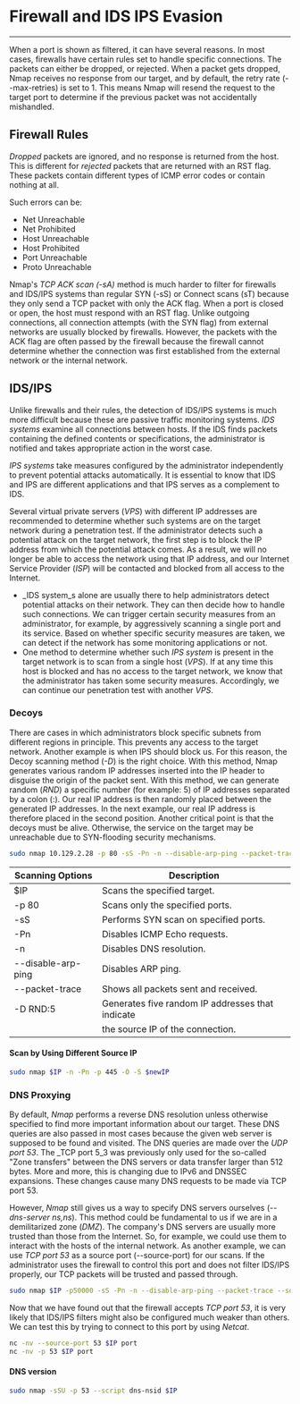 # Firewall and IDS IPS Evasion

***

When a port is shown as filtered, it can have several reasons. In most cases, firewalls have certain rules set to handle specific connections. The packets can either be dropped, or rejected. When a packet gets dropped, Nmap receives no response from our target, and by default, the retry rate (--max-retries) is set to 1. This means Nmap will resend the request to the target port to determine if the previous packet was not accidentally mishandled.

## Firewall Rules

_Dropped_ packets are ignored, and no response is returned from the host. This is different for _rejected_ packets that are returned with an RST flag. These packets contain different types of ICMP error codes or contain nothing at all.

Such errors can be:

* Net Unreachable
* Net Prohibited
* Host Unreachable
* Host Prohibited
* Port Unreachable
* Proto Unreachable

Nmap's _TCP ACK scan (-sA)_ method is much harder to filter for firewalls and IDS/IPS systems than regular SYN (-sS) or Connect scans (sT) because they only send a TCP packet with only the ACK flag. When a port is closed or open, the host must respond with an RST flag. Unlike outgoing connections, all connection attempts (with the SYN flag) from external networks are usually blocked by firewalls. However, the packets with the ACK flag are often passed by the firewall because the firewall cannot determine whether the connection was first established from the external network or the internal network.

## IDS/IPS

Unlike firewalls and their rules, the detection of IDS/IPS systems is much more difficult because these are passive traffic monitoring systems. _IDS systems_ examine all connections between hosts. If the IDS finds packets containing the defined contents or specifications, the administrator is notified and takes appropriate action in the worst case.

_IPS systems_ take measures configured by the administrator independently to prevent potential attacks automatically. It is essential to know that IDS and IPS are different applications and that IPS serves as a complement to IDS.

Several virtual private servers (_VPS_) with different IP addresses are recommended to determine whether such systems are on the target network during a penetration test. If the administrator detects such a potential attack on the target network, the first step is to block the IP address from which the potential attack comes. As a result, we will no longer be able to access the network using that IP address, and our Internet Service Provider (_ISP_) will be contacted and blocked from all access to the Internet.

* _IDS system_s alone are usually there to help administrators detect potential attacks on their network. They can then decide how to handle such connections. We can trigger certain security measures from an administrator, for example, by aggressively scanning a single port and its service. Based on whether specific security measures are taken, we can detect if the network has some monitoring applications or not.
* One method to determine whether such _IPS system_ is present in the target network is to scan from a single host (_VPS_). If at any time this host is blocked and has no access to the target network, we know that the administrator has taken some security measures. Accordingly, we can continue our penetration test with another _VPS_.

### Decoys

There are cases in which administrators block specific subnets from different regions in principle. This prevents any access to the target network. Another example is when IPS should block us. For this reason, the Decoy scanning method (_-D_) is the right choice. With this method, Nmap generates various random IP addresses inserted into the IP header to disguise the origin of the packet sent. With this method, we can generate random (_RND_) a specific number (for example: 5) of IP addresses separated by a colon (:). Our real IP address is then randomly placed between the generated IP addresses. In the next example, our real IP address is therefore placed in the second position. Another critical point is that the decoys must be alive. Otherwise, the service on the target may be unreachable due to SYN-flooding security mechanisms.

```bash
sudo nmap 10.129.2.28 -p 80 -sS -Pn -n --disable-arp-ping --packet-trace -D RND:5
```

| Scanning Options   | Description                                      |
| ------------------ | ------------------------------------------------ |
| $IP                | Scans the specified target.                      |
| -p 80              | Scans only the specified ports.                  |
| -sS                | Performs SYN scan on specified ports.            |
| -Pn                | Disables ICMP Echo requests.                     |
| -n                 | Disables DNS resolution.                         |
| --disable-arp-ping | Disables ARP ping.                               |
| --packet-trace     | Shows all packets sent and received.             |
| -D RND:5           | Generates five random IP addresses that indicate |
|                    | the source IP of the connection.                 |

#### Scan by Using Different Source IP

```bash
sudo nmap $IP -n -Pn -p 445 -O -S $newIP 
```

### DNS Proxying

By default, _Nmap_ performs a reverse DNS resolution unless otherwise specified to find more important information about our target. These DNS queries are also passed in most cases because the given web server is supposed to be found and visited. The DNS queries are made over the _UDP port 53_. The _TCP port 5_3 was previously only used for the so-called "Zone transfers" between the DNS servers or data transfer larger than 512 bytes. More and more, this is changing due to IPv6 and DNSSEC expansions. These changes cause many DNS requests to be made via TCP port 53.

However, _Nmap_ still gives us a way to specify DNS servers ourselves (_--dns-server ns,ns_). This method could be fundamental to us if we are in a demilitarized zone (_DMZ_). The company's DNS servers are usually more trusted than those from the Internet. So, for example, we could use them to interact with the hosts of the internal network. As another example, we can use _TCP port 53_ as a source port (--source-port) for our scans. If the administrator uses the firewall to control this port and does not filter IDS/IPS properly, our TCP packets will be trusted and passed through.

```bash
sudo nmap $IP -p50000 -sS -Pn -n --disable-arp-ping --packet-trace --source-port 53
```

Now that we have found out that the firewall accepts _TCP port 53_, it is very likely that IDS/IPS filters might also be configured much weaker than others. We can test this by trying to connect to this port by using _Netcat_.

```bash
nc -nv --source-port 53 $IP port
nc -nv -p 53 $IP port
```

#### DNS version

```bash
sudo nmap -sSU -p 53 --script dns-nsid $IP
```
